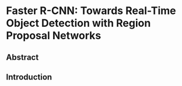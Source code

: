 # Faster R-CNN: Towards Real-Time Object Detection with Region Proposal Networks



## Abstract





## Introduction

